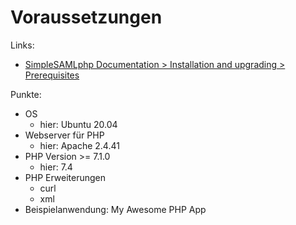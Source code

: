 # Voraussetzungen

Links:
* [SimpleSAMLphp Documentation > Installation and upgrading > Prerequisites](https://simplesamlphp.org/docs/stable/simplesamlphp-install#section_1)

Punkte:
* OS
  * hier: Ubuntu 20.04
* Webserver für PHP
  * hier: Apache 2.4.41
* PHP Version >= 7.1.0
  * hier: 7.4
* PHP Erweiterungen
  * curl
  * xml
* Beispielanwendung: My Awesome PHP App
